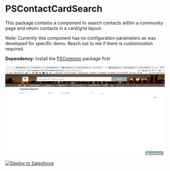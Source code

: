 # PSContactCardSearch

This package contains a component to search contacts within a community page and return contacts in a card/grid layout.

Note: Currently this component has no configuration parameters as was developed for specific demo. Reach out to me if there is customization required.

<b>Dependency:</b> Install the [PSCommon](https://github.com/thedges/PSCommon) package first

![alt text](https://github.com/thedges/PSContactCardSearch/blob/master/PSContactCardSearch.gif "Sample Image")

<a href="https://githubsfdeploy.herokuapp.com">
  <img alt="Deploy to Salesforce"
       src="https://raw.githubusercontent.com/afawcett/githubsfdeploy/master/deploy.png">
</a>
